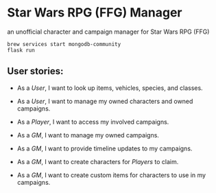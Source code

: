 # Star Wars RPG (FFG) Manager
an unofficial character and campaign manager for Star Wars RPG (FFG)


```
brew services start mongodb-community
flask run
```


## User stories:
- As a _User_, I want to look up items, vehicles, species, and classes.
- As a _User_, I want to manage my owned characters and owned campaigns.

- As a _Player_, I want to access my involved campaigns.

- As a _GM_, I want to manage my owned campaigns.
- As a _GM_, I want to provide timeline updates to my campaigns.
- As a _GM_, I want to create characters for _Players_ to claim.
- As a _GM_, I want to create custom items for characters to use in my campaigns.
